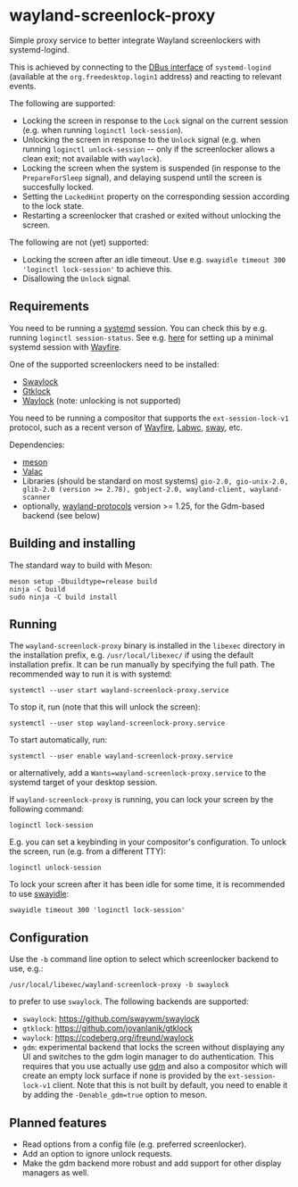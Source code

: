 # wayland-screenlock-proxy
Simple proxy service to better integrate Wayland screenlockers with systemd-logind.

This is achieved by connecting to the [DBus interface](https://www.freedesktop.org/software/systemd/man/latest/org.freedesktop.login1.html)
of `systemd-logind` (available at the `org.freedesktop.login1` address) and reacting to relevant events.

The following are supported:
 - Locking the screen in response to the `Lock` signal on the current session (e.g. when running `loginctl lock-session`).
 - Unlocking the screen in response to the `Unlock` signal (e.g. when running `loginctl unlock-session` -- only if the screenlocker allows a clean exit; not available with `waylock`).
 - Locking the screen when the system is suspended (in response to the `PrepareForSleep` signal), and delaying suspend until the screen is succesfully locked.
 - Setting the `LockedHint` property on the corresponding session according to the lock state.
 - Restarting a screenlocker that crashed or exited without unlocking the screen.

The following are not (yet) supported:
 - Locking the screen after an idle timeout. Use e.g. `swayidle timeout 300 'loginctl lock-session'` to achieve this.
 - Disallowing the `Unlock` signal.

## Requirements

You need to be running a [systemd](https://systemd.io) session. You can check this by e.g. running `loginctl session-status`.
See e.g. [here](https://github.com/dkondor/wayfire-gnome) for setting up a minimal systemd session with [Wayfire](https://github.com/WayfireWM/wayfire).

One of the supported screenlockers need to be installed:
 - [Swaylock](https://github.com/swaywm/swaylock)
 - [Gtklock](https://github.com/jovanlanik/gtklock)
 - [Waylock](https://codeberg.org/ifreund/waylock) (note: unlocking is not supported)

You need to be running a compositor that supports the `ext-session-lock-v1` protocol, such as a recent verson of
[Wayfire](https://github.com/WayfireWM/wayfire), [Labwc](https://labwc.github.io/), [sway](https://swaywm.org/), etc.

Dependencies:
 - [meson](https://mesonbuild.com)
 - [Valac](https://gitlab.gnome.org/GNOME/vala)
 - Libraries (should be standard on most systems) `gio-2.0, gio-unix-2.0, glib-2.0 (version >= 2.78), gobject-2.0, wayland-client, wayland-scanner`
 - optionally, [wayland-protocols](https://gitlab.freedesktop.org/wayland/wayland-protocols) version >= 1.25, for the Gdm-based backend (see below)

## Building and installing

The standard way to build with Meson:

```
meson setup -Dbuildtype=release build
ninja -C build
sudo ninja -C build install
```

## Running

The `wayland-screenlock-proxy` binary is installed in the `libexec` directory in the installation prefix, e.g. `/usr/local/libexec/` if using the
default installation prefix. It can be run manually by specifying the full path. The recommended way to run it is with systemd:
```
systemctl --user start wayland-screenlock-proxy.service
```

To stop it, run (note that this will unlock the screen):
```
systemctl --user stop wayland-screenlock-proxy.service
```

To start automatically, run:
```
systemctl --user enable wayland-screenlock-proxy.service
```
or alternatively, add a `Wants=wayland-screenlock-proxy.service` to the systemd target of your desktop session.

If `wayland-screenlock-proxy` is running, you can lock your screen by the following command:
```
loginctl lock-session
```
E.g. you can set a keybinding in your compositor's configuration. To unlock the screen, run (e.g. from a different TTY):
```
loginctl unlock-session
```

To lock your screen after it has been idle for some time, it is recommended to use [swayidle](https://github.com/swaywm/swayidle):
```
swayidle timeout 300 'loginctl lock-session'
```

## Configuration

Use the `-b` command line option to select which screenlocker backend to use, e.g.:
```
/usr/local/libexec/wayland-screenlock-proxy -b swaylock
```
to prefer to use `swaylock`. The following backends are supported:
 - `swaylock`: https://github.com/swaywm/swaylock
 - `gtklock`: https://github.com/jovanlanik/gtklock
 - `waylock`: https://codeberg.org/ifreund/waylock
 - `gdm`: experimental backend that locks the screen without displaying any UI and switches to the gdm login manager to do authentication.
This requires that you use actually use [gdm](https://gitlab.gnome.org/GNOME/gdm) and also a compositor which will create an empty lock surface if
none is provided by the `ext-session-lock-v1` client. Note that this is not built by default, you need to enable it by adding the `-Denable_gdm=true` option to meson.

## Planned features

 - Read options from a config file (e.g. preferred screenlocker).
 - Add an option to ignore unlock requests.
 - Make the gdm backend more robust and add support for other display managers as well.

